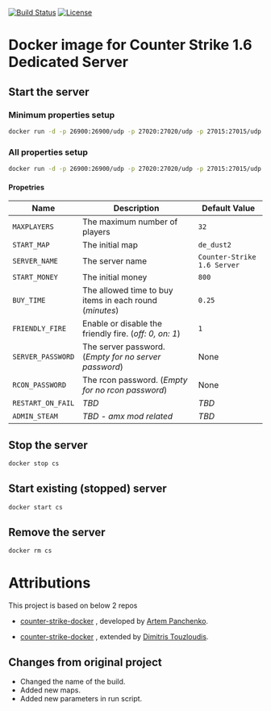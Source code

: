 [![Build Status](https://travis-ci.org/JimTouz/counter-strike-docker.svg?branch=master)](https://travis-ci.org/coderocker/counter-strike-docker)
[![License](https://img.shields.io/badge/License-Apache%202.0-blue.svg)](https://github.com/coderocker/counter-strike-docker/blob/master/LICENSE)

# Docker image for Counter Strike 1.6 Dedicated Server

## Start the server

### Minimum properties setup

```bash
docker run -d -p 26900:26900/udp -p 27020:27020/udp -p 27015:27015/udp -p 27015:27015 -e ADMIN_STEAM=0:1:1234566 --name cs cs16ds/server:latest
```

### All properties setup
```bash
docker run -d -p 26900:26900/udp -p 27020:27020/udp -p 27015:27015/udp -p 27015:27015 -e MAXPLAYERS=32 -e START_MAP=de_dust2 -e SERVER_NAME="My Server Name" -e START_MONEY=16000 -e BUY_TIME=0.25 -e FRIENDLY_FIRE=1 -e ADMIN_STEAM=0:1:1234566 --name cs cs16ds/server:latest +log
```

#### Propetries

| Name              | Description                                             | Default Value               |
| ----------------- | ------------------------------------------------------- | --------------------------- |
| `MAXPLAYERS`      | The maximum number of players                           | `32`                        |
| `START_MAP`       | The initial map                                         | `de_dust2`                  |
| `SERVER_NAME`     | The server name                                         | `Counter-Strike 1.6 Server` |
| `START_MONEY`     | The initial money                                       | `800`                       |
| `BUY_TIME`        | The allowed time to buy items in each round (*minutes*) | `0.25`                      |
| `FRIENDLY_FIRE`   | Enable or disable the friendly fire. (*off: 0, on: 1*)  | `1`                         |
| `SERVER_PASSWORD` | The server password. (*Empty for no server password*)   | None                        |
| `RCON_PASSWORD`   | The rcon password. (*Empty for no rcon password*)       | None                        |
| `RESTART_ON_FAIL` | *TBD*                                                   | *TBD*                       |
| `ADMIN_STEAM`     | *TBD - amx mod related*                                 | *TBD*                       |

## Stop the server

```bash
docker stop cs
```

## Start existing (stopped) server

```bash
docker start cs
```

## Remove the server

```bash
docker rm cs
```

# Attributions

This project is based on below 2 repos
- [counter-strike-docker](https://github.com/artem-panchenko/counter-strike-docker) , developed by [Artem Panchenko](https://github.com/artem-panchenko).

- [counter-strike-docker](https://github.com/jimtouz/counter-strike-docker) , extended by [Dimitris Touzloudis](https://github.com/jimtouz).

## Changes from original project

* Changed the name of the build.
* Added new maps.
* Added new parameters in run script.
